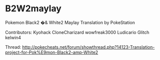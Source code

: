 B2W2maylay
=======

Pokemon Black2 �& White2 Maylay Translation by PokeStation

Contributors:
Kyohack
CloneCharizard
wowfreak3000
Ludicario
Glitch
kelwin4

Thread: http://pokecheats.net/forum/showthread.php?14123-Translation-project-for-Pok%E9mon-Black2-amp-White2